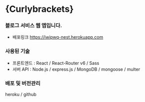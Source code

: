 # {Curlybrackets}

### 블로그 서비스 웹 앱입니다.
- 배포링크 https://iwipwq-nest.herokuapp.com

### 사용된 기술
- 프론트엔드 : React / React-Router v6 / Sass 
- 서버 API : Node.js / express.js / MongoDB / mongoose / multer

### 배포 및 버전관리
heroku / github
